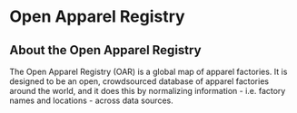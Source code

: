 <h1>Open Apparel Registry</h1>

<h2>About the Open Apparel Registry</h2>
The Open Apparel Registry (OAR) is a global map of apparel factories. 
It is designed to be an open, crowdsourced database of apparel factories around the world, and it does this by normalizing information - i.e. factory names and locations - across data sources.

